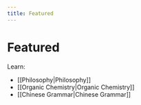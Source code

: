 ```yaml
---
title: Featured
---
```

# Featured
Learn:
- [[Philosophy|Philosophy]]
- [[Organic Chemistry|Organic Chemistry]]
- [[Chinese Grammar|Chinese Grammar]]